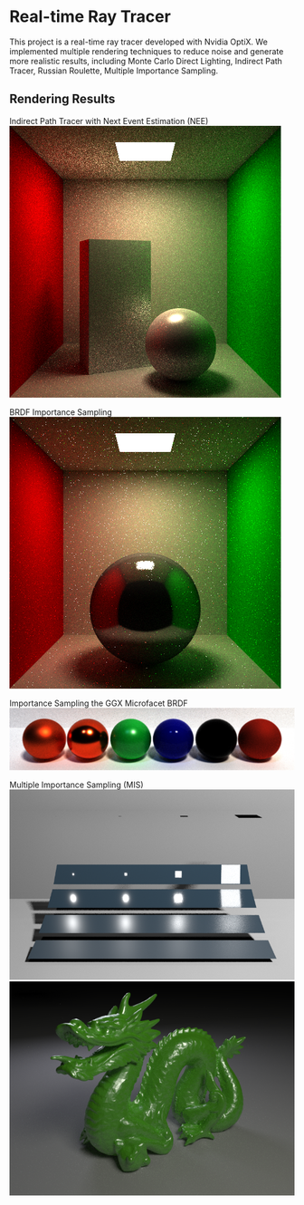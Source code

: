 # Real-time Ray Tracer

This project is a real-time ray tracer developed with Nvidia OptiX. We implemented multiple rendering techniques to reduce noise and generate more realistic results, including Monte Carlo Direct Lighting, Indirect Path Tracer, Russian Roulette, Multiple Importance Sampling. 

## Rendering Results
Indirect Path Tracer with Next Event Estimation (NEE)\
![Alt text](output/cornellNEE.png)

BRDF Importance Sampling
![Alt text](output/cornellBRDF.png)

Importance Sampling the GGX Microfacet BRDF
![Alt text](output/ggx.png)

Multiple Importance Sampling (MIS)
![Alt text](output/mis.png)
![Alt text](output/dragon.png)
